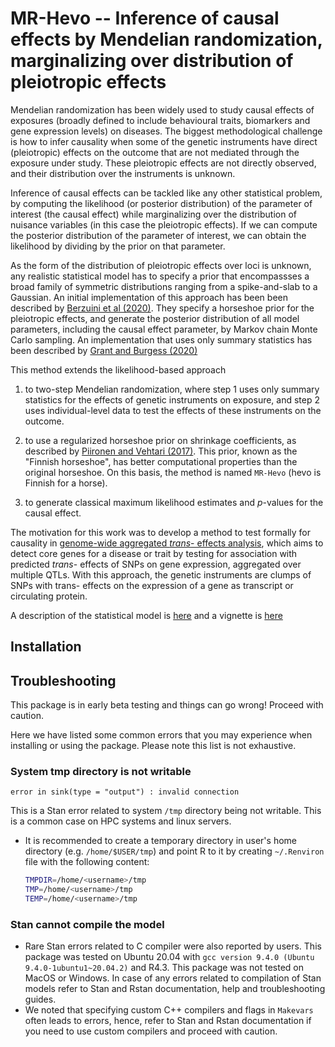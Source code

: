 # MR-Hevo -- Inference of causal effects by Mendelian randomization, marginalizing over distribution of pleiotropic effects
Mendelian randomization has been widely used to study causal effects of exposures (broadly defined to include behavioural traits, biomarkers and gene expression levels) on diseases.  The biggest methodological challenge is how to infer causality when some of the genetic instruments have direct (pleiotropic) effects on the outcome that are not mediated through the exposure under study.  These pleiotropic effects are not directly observed, and their distribution over the instruments is unknown.

Inference of causal effects can be tackled like any other statistical problem, by computing the likelihood (or posterior distribution) of the parameter of interest (the causal effect) while marginalizing over the distribution of nuisance variables (in this case the pleiotropic effects).  If we can compute the posterior distribution of the parameter of interest, we can obtain the likelihood by dividing by the prior on that parameter.

As the form of the distribution of pleiotropic effects over loci is unknown, any realistic statistical model has to specify a prior that encompassses a broad family of symmetric distributions ranging from a spike-and-slab to a Gaussian.  An initial implementation of this approach has been been described by [Berzuini et al (2020)](https://doi.org/10.1093/biostatistics/kxy027).  They specify a horseshoe prior for the pleiotropic effects, and generate the posterior distribution of all model parameters, including the causal effect parameter, by Markov chain Monte Carlo sampling.  An implementation that uses only summary statistics has been described by [Grant and Burgess (2020)](https://www.biorxiv.org/content/10.1101/2023.05.30.542988v1)

This method extends the likelihood-based approach

1. to two-step Mendelian randomization, where step 1 uses only summary statistics for the effects of genetic instruments on exposure, and step 2 uses individual-level data to test the effects of these instruments on the outcome.

2. to use a regularized horseshoe prior on shrinkage coefficients, as described by [Piironen and Vehtari (2017)](https://doi.org/10.1214/17-EJS1337SI).  This prior, known as the "Finnish horseshoe", has better computational properties than the original horseshoe.  On this basis, the method is named `MR-Hevo` (hevo is Finnish for a horse).

3. to generate classical maximum likelihood estimates and _p_-values for the causal effect.


The motivation for this work was to develop a method to test formally for causality in [genome-wide aggregated _trans_- effects analysis](https://doi.org/10.1016/j.ajhg.2023.04.003), which aims to detect core genes for a disease or trait by testing for association with predicted _trans_- effects of SNPs on gene expression, aggregated over multiple QTLs.  With this approach, the genetic instruments are clumps of SNPs with trans- effects on the expression of a gene as transcript or circulating protein.

A description of the statistical model is [here](https://github.com/molepi-precmed/mrhevo/blob/main/theorymethods.pdf) and a vignette is [here](https://htmlpreview.github.io/?https://github.com/molepi-precmed/mrhevo/blob/main/vignette.html)

## Installation

## Troubleshooting

This package is in early beta testing and things can go wrong! Proceed with caution.

Here we have listed some common errors that you may experience when installing or using the package. Please note this list is not exhaustive.

### System tmp directory is not writable

 `error in sink(type = "output") : invalid connection`

This is a Stan error related to system `/tmp` directory being not writable. This is a common case on HPC systems and linux servers.

* It is recommended to create a temporary directory in user's home directory (e.g. `/home/$USER/tmp`) and point R to it by creating `~/.Renviron` file with the following content:

    ```sh
    TMPDIR=/home/<username>/tmp
    TMP=/home/<username>/tmp
    TEMP=/home/<username>/tmp
  ````

### Stan cannot compile the model

* Rare Stan errors related to C compiler were also reported by users. This package was tested on Ubuntu 20.04 with `gcc version 9.4.0 (Ubuntu 9.4.0-1ubuntu1~20.04.2)` and R4.3. This package was not tested on MacOS or Windows. In case of any errors related to compilation of Stan models refer to Stan and Rstan documentation, help and troubleshooting guides.
* We noted that specifying custom C++ compilers and flags in `Makevars` often leads to errors, hence, refer to Stan and Rstan documentation if you need to use custom compilers and proceed with caution.

